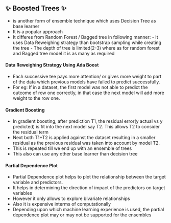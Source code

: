 
##  ✨ Boosted Trees ✨
- is another form of ensemble technique which uses Decision Tree as base learner
- It is a popular approach
- It differes from Random Forest / Bagged tree in following manner:
        - It uses Data Reweighing strategy than bootstrap sampling while creating the tree
        - The depth of tree is limited(2-3) where as for random forest and Bagged tree model it is as many as required
  
#### Data Reweighing Strategy Using Ada Boost
- Each successive tee pays more attention/ or gives more weight to part of the data which previous models have failed to predict successfully.
- For eg: If in a dataset, the first model was not able to predict the outcome of row one correctly, in that case the next model will add more weight to the row one.

#### Gradient Boosting
- In gradient boosting, after prediction T1, the residual error(y actual vs y predicted) is fit into the next model say T2. This allows T2 to consider the residual term
- Next both T1+T2 is applied against the dataset resulting in a smaller residual as the previous residual was taken into account by model T2.
- This is repeated till we end up with an ensemble of trees
- This also can use any other base learner than decision tree

#### Partial Dependence Plot
- Partial Dependence plot helps to plot the relationship between the target variable and predictors.
- It helps in determining the direction of impact of the predictors on target variables
- However it only allows to explore bivariate relationships
- Also it is expensive interms of computationally
- Depending upon which machine learning experience is used, the partial dependence plot may or may not be supported for the ensembles
